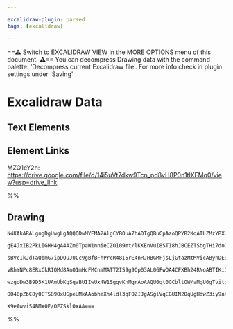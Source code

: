 ```yaml
---

excalidraw-plugin: parsed
tags: [excalidraw]

---
```

==⚠  Switch to EXCALIDRAW VIEW in the MORE OPTIONS menu of this document. ⚠== You can decompress Drawing data with the command palette: 'Decompress current Excalidraw file'. For more info check in plugin settings under 'Saving'


# Excalidraw Data

## Text Elements
## Element Links
MZO1eY2h: https://drive.google.com/file/d/14i5uVt7dkw9Tcn_pd8vH8P0n1tlXFMq0/view?usp=drive_link

%%
## Drawing
```compressed-json
N4KAkARALgngDgUwgLgAQQQDwMYEMA2AlgCYBOuA7hADTgQBuCpAzoQPYB2KqATLZMzYBXUtiRoIACyhQ4zZAHoFAc0JRJQgEYA6bGwC2CgF7N6hbEcK4OCtptbErHALRY8RMpWdx8Q1TdIEfARcZgRmBShcZQUebQBGAAYEmjoghH0EDihmbgBtcDBQMBKIEm4IAFkALQB5eIQATR5JVJLIWEQKjM0EYmJcTWC20sxuZwBWCfjtADZp2fiAFkTZ

gE4JxIB2PkLIGHH4gA4AZm0TpaW1nnieCZO109mt/lKKEnVuI8ST18hJBCEZTSbgTHi7doQazKYZoRJ/CDMKCkNgAawQAGE2Pg2KQKgBiBpEpAIzS4bCo5QooQcYhYnF4iTI6zMOC4QLZEaQABmhHw+AAyrBYehBB4uYjkWiEAB1D6tNAQ0pIlHooUwEWI7HlBHU4EccK5NDxBFsNnYNQHY2JeF7CBU4RwACSxCNqDyAF0EdzyJkXdwOEJ+QjCLS

sBVcIkJdTaQbmG7ipDOuJUCc9gBfBFhPrcR48I5rE4nRJHBGMFjsLjGtazMtMVicABynDE3FuN3u0wmpbthGYABF0lAc2huQQwqThLSAKLBTLZN2ehFCOADYfENtbJazcHxC5HWYnHuQogcVEVaSyeRKMiERjaZRsNgwhC6AwKXnBBTEBTLQgTIQADUoC2YhUQoNYABVsA4AB9VcjnoAAJI4AAVEg4eIoHwAANAAxSoAEdEgUMwEAoAB+IRWQAXl

vRhYNPc8ERxCkR1QMd8AnO1mHcFMCnaMATT2IS9g9Qp03AL06FwOA4CFXBh24RNoABTIKiIYEoBGBhCHIgAhclKRjOlsVxAluUsqydOwEQOSgJ1h30IVVUxMzGXQQkEGJGy7KyBynMMikHRpUyGQqZkOFZdl/N80h7McjI8L5QVhRTLVxVeCBbPi/zEucqV0TlYhPkVLKcoSpyXOldVNTFHVCmyvzsnygAlYR9UNNtyuagKMlqc1LTbG0etylqnL

wzgoDw3B9D5K1UAmUbKqSqaBUIIwUx4W1SgqvKnMgrAoAAQU0qt0GCbltOW/aMgU0gTvitgKABXANzQQNg0avbxoyadaWOp6XpCd70HZFEqBu379EBiHIPgdKTJ03iUX5HDQS2GYjiOeIJg2EtceWNYspR7F8EaUFlnOJI1hLLZZiWI47lrRqjCffRlLtegCCEFMZhp9sJKhvr9Ha0K4zdCAkayqkSHWzbuG2mXSDl4c4FBZWSEqNhiAQf7BmCUH

OO40pZbC8y0ETSB9OxUGpeUMkAAobheXh4ldl3qFQZIJgASglVqEGUIN2QqUgHdwZ3iy9nho94OOff9oXvt66r0QGqBKzdT78Cyn1ZoQQOwxVjhlE5yEsgN9jkV5hFsCIdW0BrhAEQ4AvuGb00hGw0MU2b5PSjsAArBBsByAU27gbXdf1oZ2ONlvGvJTPGEgp98HL0pkwqMJgjHysJVspEDHhroPqDXO7VY9EjfHRfIR9AwBXSffOG4BeWNCE799

X9eAwviS4BMx0E/OEZSkl0xAA===
```
%%